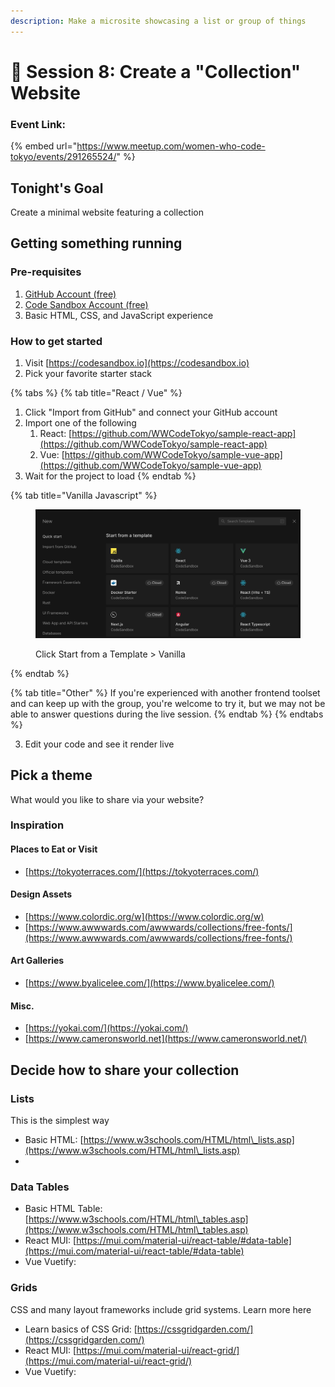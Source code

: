 ```yaml
---
description: Make a microsite showcasing a list or group of things
---
```


# 🍡 Session 8: Create a "Collection" Website

### Event Link:

{% embed url="https://www.meetup.com/women-who-code-tokyo/events/291265524/" %}

## Tonight's Goal

Create a minimal website featuring a collection

## Getting something running

### Pre-requisites

1. [GitHub Account (free)](https://github.com/join)
2. [Code Sandbox Account (free)](https://codesandbox.io)
3. Basic HTML, CSS, and JavaScript experience

### How to get started

1. Visit [https://codesandbox.io](https://codesandbox.io)
2. Pick your favorite starter stack

{% tabs %}
{% tab title="React / Vue" %}
1. Click "Import from GitHub" and connect your GitHub account
2. Import one of the following
   1. React: [https://github.com/WWCodeTokyo/sample-react-app](https://github.com/WWCodeTokyo/sample-react-app)
   2. Vue: [https://github.com/WWCodeTokyo/sample-vue-app](https://github.com/WWCodeTokyo/sample-vue-app)
3. Wait for the project to load
{% endtab %}

{% tab title="Vanilla Javascript" %}
<figure><img src="../.gitbook/assets/Screenshot 2023-02-19 at 2.55.22 PM.jpg" alt=""><figcaption><p>Click Start from a Template > Vanilla</p></figcaption></figure>
{% endtab %}

{% tab title="Other" %}
If you're experienced with another frontend toolset and can keep up with the group, you're welcome to try it, but we may not be able to answer questions during the live session.
{% endtab %}
{% endtabs %}

3. Edit your code and see it render live

## Pick a theme

What would you like to share via your website?&#x20;

### Inspiration

#### Places to Eat or Visit

* [https://tokyoterraces.com/](https://tokyoterraces.com/)

#### Design Assets

* [https://www.colordic.org/w](https://www.colordic.org/w)
* [https://www.awwwards.com/awwwards/collections/free-fonts/](https://www.awwwards.com/awwwards/collections/free-fonts/)

#### Art Galleries

* [https://www.byalicelee.com/](https://www.byalicelee.com/)

#### Misc.

* [https://yokai.com/](https://yokai.com/)
* [https://www.cameronsworld.net](https://www.cameronsworld.net/)

## Decide how to share your collection

### Lists

This is the simplest way

* Basic HTML: [https://www.w3schools.com/HTML/html\_lists.asp](https://www.w3schools.com/HTML/html\_lists.asp)
*



### Data Tables

* Basic HTML Table: [https://www.w3schools.com/HTML/html\_tables.asp](https://www.w3schools.com/HTML/html\_tables.asp)
* React MUI: [https://mui.com/material-ui/react-table/#data-table](https://mui.com/material-ui/react-table/#data-table)
* Vue Vuetify:&#x20;



### Grids

CSS and many layout frameworks include grid systems. Learn more here

* Learn basics of CSS Grid: [https://cssgridgarden.com/](https://cssgridgarden.com/)
* React MUI: [https://mui.com/material-ui/react-grid/](https://mui.com/material-ui/react-grid/)
* Vue Vuetify:&#x20;
